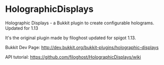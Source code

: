 # HolographicDisplays
Holographic Displays - a Bukkit plugin to create configurable holograms. Updated for 1.13


It's the original plugin made by filoghost updated for spigot 1.13.



Bukkit Dev Page: http://dev.bukkit.org/bukkit-plugins/holographic-displays

API tutorial: https://github.com/filoghost/HolographicDisplays/wiki
